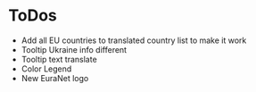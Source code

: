 # ToDos

- Add all EU countries to translated country list to make it work
- Tooltip Ukraine info different
- Tooltip text translate
- Color Legend
- New EuraNet logo

